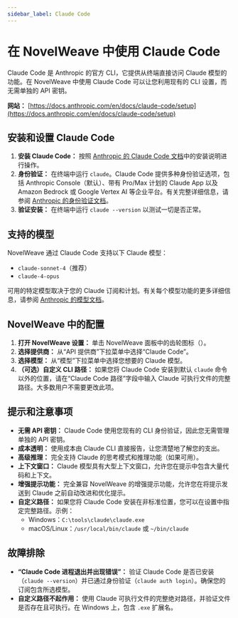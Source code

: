 ```yaml
---
sidebar_label: Claude Code
---
```


# 在 NovelWeave 中使用 Claude Code

Claude Code 是 Anthropic 的官方 CLI，它提供从终端直接访问 Claude 模型的功能。在 NovelWeave 中使用 Claude Code 可以让您利用现有的 CLI 设置，而无需单独的 API 密钥。

**网站：** [https://docs.anthropic.com/en/docs/claude-code/setup](https://docs.anthropic.com/en/docs/claude-code/setup)

## 安装和设置 Claude Code

1.  **安装 Claude Code：** 按照 [Anthropic 的 Claude Code 文档](https://docs.anthropic.com/en/docs/claude-code/setup)中的安装说明进行操作。
2.  **身份验证：** 在终端中运行 `claude`。Claude Code 提供多种身份验证选项，包括 Anthropic Console（默认）、带有 Pro/Max 计划的 Claude App 以及 Amazon Bedrock 或 Google Vertex AI 等企业平台。有关完整详细信息，请参阅 [Anthropic 的身份验证文档](https://docs.anthropic.com/en/docs/claude-code/setup)。
3.  **验证安装：** 在终端中运行 `claude --version` 以测试一切是否正常。

## 支持的模型

NovelWeave 通过 Claude Code 支持以下 Claude 模型：

- `claude-sonnet-4`（推荐）
- `claude-4-opus`

可用的特定模型取决于您的 Claude 订阅和计划。有关每个模型功能的更多详细信息，请参阅 [Anthropic 的模型文档](https://docs.anthropic.com/en/docs/about-claude/models)。

## NovelWeave 中的配置

1.  **打开 NovelWeave 设置：** 单击 NovelWeave 面板中的齿轮图标（<Codicon name="gear" />）。
2.  **选择提供商：** 从“API 提供商”下拉菜单中选择“Claude Code”。
3.  **选择模型：** 从“模型”下拉菜单中选择您想要的 Claude 模型。
4.  **（可选）自定义 CLI 路径：** 如果您将 Claude Code 安装到默认 `claude` 命令以外的位置，请在“Claude Code 路径”字段中输入 Claude 可执行文件的完整路径。大多数用户不需要更改此项。

## 提示和注意事项

- **无需 API 密钥：** Claude Code 使用您现有的 CLI 身份验证，因此您无需管理单独的 API 密钥。
- **成本透明：** 使用成本由 Claude CLI 直接报告，让您清楚地了解您的支出。
- **高级推理：** 完全支持 Claude 的思考模式和推理功能（如果可用）。
- **上下文窗口：** Claude 模型具有大型上下文窗口，允许您在提示中包含大量代码和上下文。
- **增强提示功能：** 完全兼容 NovelWeave 的增强提示功能，允许您在将提示发送到 Claude 之前自动改进和优化提示。
- **自定义路径：** 如果您将 Claude Code 安装在非标准位置，您可以在设置中指定完整路径。示例：
    - Windows：`C:\tools\claude\claude.exe`
    - macOS/Linux：`/usr/local/bin/claude` 或 `~/bin/claude`

## 故障排除

- **“Claude Code 进程退出并出现错误”：** 验证 Claude Code 是否已安装（`claude --version`）并已通过身份验证（`claude auth login`）。确保您的订阅包含所选模型。
- **自定义路径不起作用：** 使用 Claude 可执行文件的完整绝对路径，并验证文件是否存在且可执行。在 Windows 上，包含 `.exe` 扩展名。
